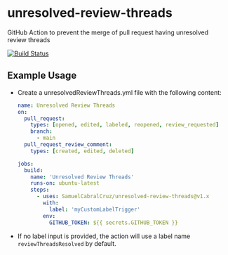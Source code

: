 # unresolved-review-threads

GitHub Action to prevent the merge of pull request having unresolved review threads

[![Build Status](https://github.com/SamuelCabralCruz/unresolved-review-threads/workflows/CI%20-%20Pipeline/badge.svg)](https://github.com/SamuelCabralCruz/unresolved-review-threads/actions)

## Example Usage

- Create a unresolvedReviewThreads.yml file with the following content:
    ```yaml
    name: Unresolved Review Threads 
    on:
      pull_request:
        types: [opened, edited, labeled, reopened, review_requested]
        branch:
          - main
      pull_request_review_comment:
        types: [created, edited, deleted]

    jobs:
      build:
        name: 'Unresolved Review Threads'
        runs-on: ubuntu-latest
        steps:
          - uses: SamuelCabralCruz/unresolved-review-threads@v1.x
            with:
              label: 'myCustomLabelTrigger'
            env:
              GITHUB_TOKEN: ${{ secrets.GITHUB_TOKEN }}
    ```
- If no label input is provided, the action will use a label name `reviewThreadsResolved` by default.
